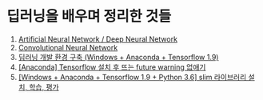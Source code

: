 딥러닝을 배우며 정리한 것들
============================

1. [Artificial Neural Network / Deep Neural Network](https://github.com/seoyounji/DeepLearning/tree/main/Artifical%20Neural%20Network)     
2. [Convolutional Neural Network](https://github.com/seoyounji/DeepLearning/tree/main/Convolutional%20Neural%20Network)     
3. [딥러닝 개발 환경 구축 (Windows + Anaconda + Tensorflow 1.9)](https://github.com/seoyounji/DeepLearning/tree/main/%EB%94%A5%EB%9F%AC%EB%8B%9D%20%EA%B0%9C%EB%B0%9C%20%ED%99%98%EA%B2%BD%20%EA%B5%AC%EC%B6%95%20(Windows%20%2B%20Anaconda%20%2B%20Tensorflow%201.9))
4. [[Anaconda] Tensorflow 설치 후 뜨는 future warning 없애기](https://github.com/seoyounji/DeepLearning/tree/main/%5BAnaconda%5D%20Tensorflow%20%EC%84%A4%EC%B9%98%20%ED%9B%84%20%EB%9C%A8%EB%8A%94%20future%20warning%20%EC%97%86%EC%95%A0%EA%B8%B0)
5. [[Windows + Anaconda + Tensorflow 1.9 + Python 3.6] slim 라이브러리 설치, 학습, 평가]()

